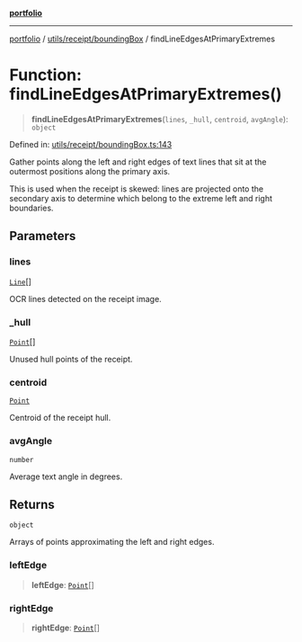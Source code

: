 [**portfolio**](../../../../README.md)

***

[portfolio](../../../../modules.md) / [utils/receipt/boundingBox](../README.md) / findLineEdgesAtPrimaryExtremes

# Function: findLineEdgesAtPrimaryExtremes()

> **findLineEdgesAtPrimaryExtremes**(`lines`, `_hull`, `centroid`, `avgAngle`): `object`

Defined in: [utils/receipt/boundingBox.ts:143](https://github.com/tnorlund/Portfolio/blob/8780b6f3e33b240e41e73beb66aafa1ce966fd7d/portfolio/utils/receipt/boundingBox.ts#L143)

Gather points along the left and right edges of text lines that sit at
the outermost positions along the primary axis.

This is used when the receipt is skewed: lines are projected onto the
secondary axis to determine which belong to the extreme left and right
boundaries.

## Parameters

### lines

[`Line`](../../../../types/api/interfaces/Line.md)[]

OCR lines detected on the receipt image.

### \_hull

[`Point`](../../../../types/api/interfaces/Point.md)[]

Unused hull points of the receipt.

### centroid

[`Point`](../../../../types/api/interfaces/Point.md)

Centroid of the receipt hull.

### avgAngle

`number`

Average text angle in degrees.

## Returns

`object`

Arrays of points approximating the left and right edges.

### leftEdge

> **leftEdge**: [`Point`](../../../../types/api/interfaces/Point.md)[]

### rightEdge

> **rightEdge**: [`Point`](../../../../types/api/interfaces/Point.md)[]
